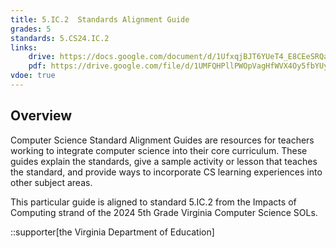 ```yaml
---
title: 5.IC.2  Standards Alignment Guide
grades: 5
standards: 5.CS24.IC.2
links:
    drive: https://docs.google.com/document/d/1UfxqjBJT6YUeT4_E8CEeSRQa3qtkQ9zIlJmEtahAUiM/edit?usp=drive_link
    pdf: https://drive.google.com/file/d/1UMFQHPllPWOpVagHfWVX4Oy5fbYUyA1U/view?usp=drive_link
vdoe: true
---
```


## Overview

Computer Science Standard Alignment Guides are resources for teachers working to integrate computer science into their core curriculum. These guides explain the standards, give a sample activity or lesson that teaches the standard, and provide ways to incorporate CS learning experiences into other subject areas. 

This particular guide is aligned to standard 5.IC.2 from the Impacts of Computing strand of the 2024 5th Grade Virginia Computer Science SOLs.

::supporter[the Virginia Department of Education]